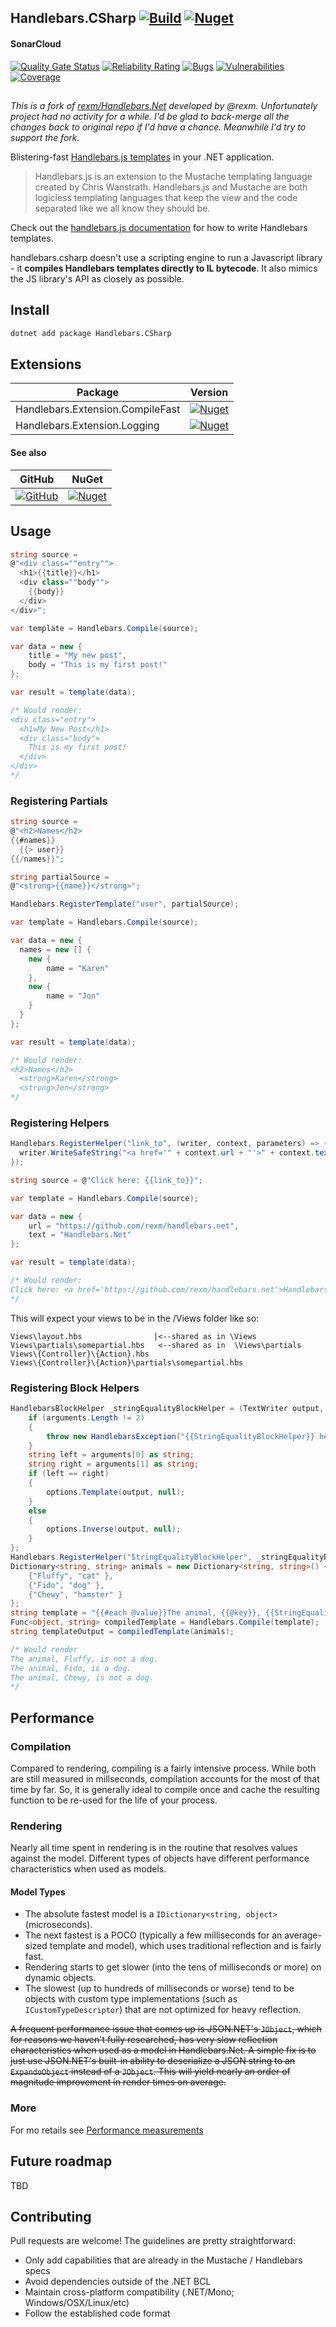 ## Handlebars.CSharp [![Build](https://github.com/zjklee/Handlebars.CSharp/workflows/CI/badge.svg)](https://github.com/zjklee/Handlebars.CSharp/actions?query=workflow%3ACI) [![Nuget](https://img.shields.io/nuget/v/handlebars.csharp)](https://www.nuget.org/packages/handlebars.csharp/)

#### SonarCloud
[![Quality Gate Status](https://sonarcloud.io/api/project_badges/measure?project=zjklee_handlebars.csharp&metric=alert_status)](https://sonarcloud.io/dashboard?id=zjklee_handlebars.csharp)
[![Reliability Rating](https://sonarcloud.io/api/project_badges/measure?project=zjklee_handlebars.csharp&metric=reliability_rating)](https://sonarcloud.io/dashboard?id=zjklee_handlebars.csharp)
[![Bugs](https://sonarcloud.io/api/project_badges/measure?project=zjklee_handlebars.csharp&metric=bugs)](https://sonarcloud.io/dashboard?id=zjklee_handlebars.csharp)
[![Vulnerabilities](https://sonarcloud.io/api/project_badges/measure?project=zjklee_handlebars.csharp&metric=vulnerabilities)](https://sonarcloud.io/dashboard?id=zjklee_handlebars.csharp)
[![Coverage](https://sonarcloud.io/api/project_badges/measure?project=zjklee_handlebars.csharp&metric=coverage)](https://sonarcloud.io/dashboard?id=zjklee_handlebars.csharp)
##
 
_This is a fork of [rexm/Handlebars.Net](https://github.com/rexm/Handlebars.Net) developed by @rexm. Unfortunately project had no activity for a while. I'd be glad to back-merge all the changes back to original repo if I'd have a chance. Meanwhile I'd try to support the fork._

Blistering-fast [Handlebars.js templates](http://handlebarsjs.com) in your .NET application.

>Handlebars.js is an extension to the Mustache templating language created by Chris Wanstrath. Handlebars.js and Mustache are both logicless templating languages that keep the view and the code separated like we all know they should be.

Check out the [handlebars.js documentation](http://handlebarsjs.com) for how to write Handlebars templates.

handlebars.csharp doesn't use a scripting engine to run a Javascript library - it **compiles Handlebars templates directly to IL bytecode**. It also mimics the JS library's API as closely as possible.

## Install
```cmd
dotnet add package Handlebars.CSharp
```
## Extensions
| Package           | Version |
|-------------------|---|
| Handlebars.Extension.CompileFast | [![Nuget](https://img.shields.io/nuget/v/Handlebars.Extension.CompileFast)](https://www.nuget.org/packages/Handlebars.Extension.CompileFast/) |
| Handlebars.Extension.Logging | [![Nuget](https://img.shields.io/nuget/v/Handlebars.Extension.Logging)](https://www.nuget.org/packages/Handlebars.Extension.Logging/) |

#### See also
| GitHub | NuGet |
|---|---|
| [![GitHub](https://img.shields.io/badge/StefH-Handlebars.Net.Helpers-blue?logo=github&style=flat-square)](https://www.nuget.org/packages/Handlebars.CSharp.Helpers/) | [![Nuget](https://img.shields.io/nuget/v/Handlebars.CSharp.Helpers)](https://www.nuget.org/packages/Handlebars.CSharp.Helpers/) |

## Usage

```c#
string source =
@"<div class=""entry"">
  <h1>{{title}}</h1>
  <div class=""body"">
    {{body}}
  </div>
</div>";

var template = Handlebars.Compile(source);

var data = new {
    title = "My new post",
    body = "This is my first post!"
};

var result = template(data);

/* Would render:
<div class="entry">
  <h1>My New Post</h1>
  <div class="body">
    This is my first post!
  </div>
</div>
*/
```

### Registering Partials

```c#
string source =
@"<h2>Names</h2>
{{#names}}
  {{> user}}
{{/names}}";

string partialSource =
@"<strong>{{name}}</strong>";

Handlebars.RegisterTemplate("user", partialSource);

var template = Handlebars.Compile(source);

var data = new {
  names = new [] {
    new {
        name = "Karen"
    },
    new {
        name = "Jon"
    }
  }
};

var result = template(data);

/* Would render:
<h2>Names</h2>
  <strong>Karen</strong>
  <strong>Jon</strong>
*/
```

### Registering Helpers

```c#
Handlebars.RegisterHelper("link_to", (writer, context, parameters) => {
  writer.WriteSafeString("<a href='" + context.url + "'>" + context.text + "</a>");
});

string source = @"Click here: {{link_to}}";

var template = Handlebars.Compile(source);

var data = new {
    url = "https://github.com/rexm/handlebars.net",
    text = "Handlebars.Net"
};

var result = template(data);

/* Would render:
Click here: <a href='https://github.com/rexm/handlebars.net'>Handlebars.Net</a>
*/
```
 
This will expect your views to be in the /Views folder like so:

```
Views\layout.hbs                |<--shared as in \Views            
Views\partials\somepartial.hbs   <--shared as in  \Views\partials
Views\{Controller}\{Action}.hbs 
Views\{Controller}\{Action}\partials\somepartial.hbs 
```
### Registering Block Helpers

```c#
HandlebarsBlockHelper _stringEqualityBlockHelper = (TextWriter output, HelperOptions options, dynamic context, object[] arguments) => {
	if (arguments.Length != 2)
	{
		throw new HandlebarsException("{{StringEqualityBlockHelper}} helper must have exactly two argument");
	}
	string left = arguments[0] as string;
	string right = arguments[1] as string;
	if (left == right)
	{
		options.Template(output, null);
	}
	else
	{
		options.Inverse(output, null);
	}
};
Handlebars.RegisterHelper("StringEqualityBlockHelper", _stringEqualityBlockHelper);
Dictionary<string, string> animals = new Dictionary<string, string>() {
	{"Fluffy", "cat" },
	{"Fido", "dog" },
	{"Chewy", "hamster" }
};
string template = "{{#each @value}}The animal, {{@key}}, {{StringEqualityBlockHelper @value 'dog'}}is a dog{{else}}is not a dog{{/StringEqualityBlockHelper}}.\r\n{{/each}}";
Func<object, string> compiledTemplate = Handlebars.Compile(template);
string templateOutput = compiledTemplate(animals);

/* Would render
The animal, Fluffy, is not a dog.
The animal, Fido, is a dog.
The animal, Chewy, is not a dog.
*/
```
## Performance

### Compilation

Compared to rendering, compiling is a fairly intensive process. While both are still measured in millseconds, compilation accounts for the most of that time by far. So, it is generally ideal to compile once and cache the resulting function to be re-used for the life of your process.

### Rendering
Nearly all time spent in rendering is in the routine that resolves values against the model. Different types of objects have different performance characteristics when used as models.

#### Model Types
- The absolute fastest model is a `IDictionary<string, object>` (microseconds).
- The next fastest is a POCO (typically a few milliseconds for an average-sized template and model), which uses traditional reflection and is fairly fast.
- Rendering starts to get slower (into the tens of milliseconds or more) on dynamic objects.
- The slowest (up to hundreds of milliseconds or worse) tend to be objects with custom type implementations (such as `ICustomTypeDescriptor`) that are not optimized for heavy reflection.

~~A frequent performance issue that comes up is JSON.NET's `JObject`, which for reasons we haven't fully researched, has very slow reflection characteristics when used as a model in Handlebars.Net. A simple fix is to just use JSON.NET's built-in ability to deserialize a JSON string to an `ExpandoObject` instead of a `JObject`. This will yield nearly an order of magnitude improvement in render times on average.~~

### More
For mo retails see [Performance measurements](Performance.md)

## Future roadmap

TBD

## Contributing

Pull requests are welcome! The guidelines are pretty straightforward:
- Only add capabilities that are already in the Mustache / Handlebars specs
- Avoid dependencies outside of the .NET BCL
- Maintain cross-platform compatibility (.NET/Mono; Windows/OSX/Linux/etc)
- Follow the established code format
